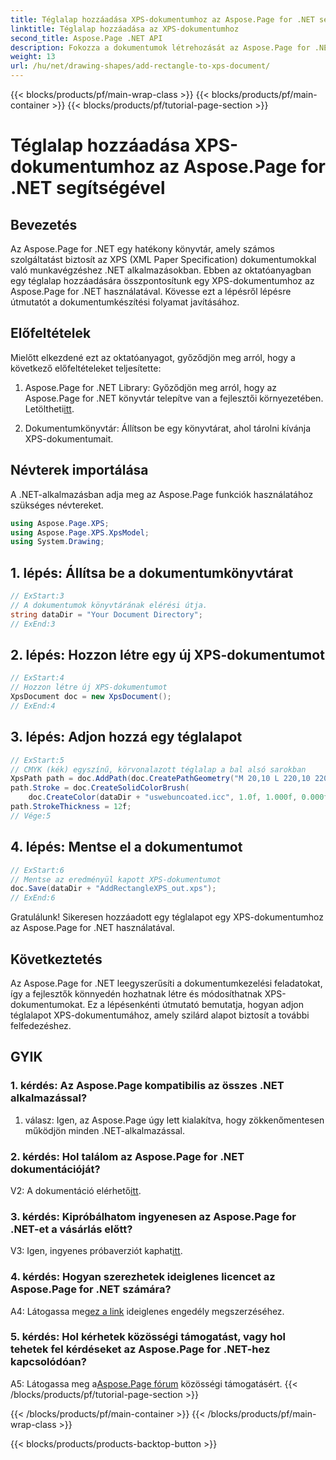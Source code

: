 ```yaml
---
title: Téglalap hozzáadása XPS-dokumentumhoz az Aspose.Page for .NET segítségével
linktitle: Téglalap hozzáadása az XPS-dokumentumhoz
second_title: Aspose.Page .NET API
description: Fokozza a dokumentumok létrehozását az Aspose.Page for .NET segítségével. Ebből a lépésenkénti oktatóanyagból megtudhatja, hogyan adhat téglalapokat XPS-dokumentumokhoz.
weight: 13
url: /hu/net/drawing-shapes/add-rectangle-to-xps-document/
---
```


{{< blocks/products/pf/main-wrap-class >}}
{{< blocks/products/pf/main-container >}}
{{< blocks/products/pf/tutorial-page-section >}}

# Téglalap hozzáadása XPS-dokumentumhoz az Aspose.Page for .NET segítségével

## Bevezetés

Az Aspose.Page for .NET egy hatékony könyvtár, amely számos szolgáltatást biztosít az XPS (XML Paper Specification) dokumentumokkal való munkavégzéshez .NET alkalmazásokban. Ebben az oktatóanyagban egy téglalap hozzáadására összpontosítunk egy XPS-dokumentumhoz az Aspose.Page for .NET használatával. Kövesse ezt a lépésről lépésre útmutatót a dokumentumkészítési folyamat javításához.

## Előfeltételek

Mielőtt elkezdené ezt az oktatóanyagot, győződjön meg arról, hogy a következő előfeltételeket teljesítette:

1.  Aspose.Page for .NET Library: Győződjön meg arról, hogy az Aspose.Page for .NET könyvtár telepítve van a fejlesztői környezetében. Letöltheti[itt](https://releases.aspose.com/page/net/).

2. Dokumentumkönyvtár: Állítson be egy könyvtárat, ahol tárolni kívánja XPS-dokumentumait.

## Névterek importálása

A .NET-alkalmazásban adja meg az Aspose.Page funkciók használatához szükséges névtereket.

```csharp
using Aspose.Page.XPS;
using Aspose.Page.XPS.XpsModel;
using System.Drawing;
```

## 1. lépés: Állítsa be a dokumentumkönyvtárat

```csharp
// ExStart:3
// A dokumentumok könyvtárának elérési útja.
string dataDir = "Your Document Directory";
// ExEnd:3
```

## 2. lépés: Hozzon létre egy új XPS-dokumentumot

```csharp
// ExStart:4
// Hozzon létre új XPS-dokumentumot
XpsDocument doc = new XpsDocument();
// ExEnd:4
```

## 3. lépés: Adjon hozzá egy téglalapot

```csharp
// ExStart:5
// CMYK (kék) egyszínű, körvonalazott téglalap a bal alsó sarokban
XpsPath path = doc.AddPath(doc.CreatePathGeometry("M 20,10 L 220,10 220,100 20,100 Z"));
path.Stroke = doc.CreateSolidColorBrush(
    doc.CreateColor(dataDir + "uswebuncoated.icc", 1.0f, 1.000f, 0.000f, 0.000f, 0.000f));
path.StrokeThickness = 12f;
// Vége:5
```

## 4. lépés: Mentse el a dokumentumot

```csharp
// ExStart:6
// Mentse az eredményül kapott XPS-dokumentumot
doc.Save(dataDir + "AddRectangleXPS_out.xps");
// ExEnd:6
```

Gratulálunk! Sikeresen hozzáadott egy téglalapot egy XPS-dokumentumhoz az Aspose.Page for .NET használatával.

## Következtetés

Az Aspose.Page for .NET leegyszerűsíti a dokumentumkezelési feladatokat, így a fejlesztők könnyedén hozhatnak létre és módosíthatnak XPS-dokumentumokat. Ez a lépésenkénti útmutató bemutatja, hogyan adjon téglalapot XPS-dokumentumához, amely szilárd alapot biztosít a további felfedezéshez.

## GYIK

### 1. kérdés: Az Aspose.Page kompatibilis az összes .NET alkalmazással?

1. válasz: Igen, az Aspose.Page úgy lett kialakítva, hogy zökkenőmentesen működjön minden .NET-alkalmazással.

### 2. kérdés: Hol találom az Aspose.Page for .NET dokumentációját?

 V2: A dokumentáció elérhető[itt](https://reference.aspose.com/page/net/).

### 3. kérdés: Kipróbálhatom ingyenesen az Aspose.Page for .NET-et a vásárlás előtt?

 V3: Igen, ingyenes próbaverziót kaphat[itt](https://releases.aspose.com/).

### 4. kérdés: Hogyan szerezhetek ideiglenes licencet az Aspose.Page for .NET számára?

 A4: Látogassa meg[ez a link](https://purchase.aspose.com/temporary-license/) ideiglenes engedély megszerzéséhez.

### 5. kérdés: Hol kérhetek közösségi támogatást, vagy hol tehetek fel kérdéseket az Aspose.Page for .NET-hez kapcsolódóan?

 A5: Látogassa meg a[Aspose.Page fórum](https://forum.aspose.com/c/page/39) közösségi támogatásért.
{{< /blocks/products/pf/tutorial-page-section >}}

{{< /blocks/products/pf/main-container >}}
{{< /blocks/products/pf/main-wrap-class >}}

{{< blocks/products/products-backtop-button >}}
